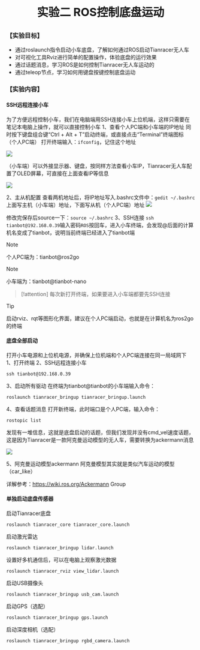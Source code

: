 <p style="font-size:30px; font-weight:bolder; text-align:center ">实验二 ROS控制底盘运动</p>

### 【实验目标】

- 通过roslaunch指令启动小车底盘，了解如何通过ROS启动Tianracer无人车
- 对可视化工具Rviz进行简单的配置操作，体验底盘的运行效果
- 通过话题消息，学习ROS是如何控制Tianracer无人车运动的
- 通过teleop节点，学习如何用键盘按键控制底盘运动

### 【实验内容】

#### SSH远程连接小车

为了方便远程控制小车，我们在电脑端用SSH连接小车上位机端，这样只需要在笔记本电脑上操作，就可以直接控制小车
1、查看个人PC端和小车端的IP地址
同时按下键盘组合键“Ctrl + Alt + T”启动终端，或直接点击“Terminal”终端图标
（个人PC端） 打开终端输入：`ifconfig`，记住这个地址

![](https://tianbot-pic.oss-cn-beijing.aliyuncs.com/tianbot/202112211739157.webp)

（小车端）可以外接显示器、键盘，按同样方法查看小车IP，Tianracer无人车配置了OLED屏幕，可直接在上面查看IP等信息

![](https://tianbot-pic.oss-cn-beijing.aliyuncs.com/tianbot/202112211739572.png)

2、主从机配置
查看两机地址后，将IP地址写入.bashrc文件中：`gedit ~/.bashrc`
上面写主机（小车端）地址，下面写从机（个人PC端）地址
![](https://tianbot-pic.oss-cn-beijing.aliyuncs.com/tianbot/202112211739875.png)

修改完保存后source一下：`source ~/.bashrc`
3、SSH连接
`ssh tianbot@192.168.0.39`输入密码`ROS`按回车，进入小车终端，会发现@后面的计算机名变成了tianbot，说明当前终端已经进入了tianbot端

> [!note]
> 个人PC端为：tianbot@ros2go

> [!note]
> 小车端为：tianbot@tianbot-nano

> [!attention]
> 每次新打开终端，如果要进入小车端都要先SSH连接

> [!tip]
> 启动rviz、rqt等图形化界面，建议在个人PC端启动，也就是在计算机名为ros2go的终端

#### 底盘全部启动

打开小车电源和上位机电源，并确保上位机端和个人PC端连接在同一局域网下
1、打开终端
2、SSH远程连接小车

```shell
ssh tianbot@192.168.0.39
```


3、启动所有驱动
在终端为tianbot@tianbot的小车端输入命令：

```shell
roslaunch tianracer_bringup tianracer_bringup.launch
```

4、查看话题消息
打开新终端，此时端口是个人PC端，输入命令：

```shell
rostopic list
```


发现有一堆信息，这就是底盘启动的话题，但我们发现并没有cmd_vel速度话题，这是因为Tianracer是一款阿克曼运动模型的无人车，需要转换为ackermann消息

![](https://tianbot-pic.oss-cn-beijing.aliyuncs.com/tianbot/202112211740175.png)

5、阿克曼运动模型ackermann
阿克曼模型其实就是类似汽车运动的模型（car_like）

详解参考：https://wiki.ros.org/Ackermann Group

#### 单独启动底盘传感器

启动Tianracer底盘
```shell
roslaunch tianracer_core tianracer_core.launch
```

启动激光雷达
```shell
roslaunch tianracer_bringup lidar.launch
```

设置好多机通信后，可以在电脑上观察激光数据
```shell
roslaunch tianracer_rviz view_lidar.launch
```

启动USB摄像头
```shell
roslaunch tianracer_bringup usb_cam.launch
```

启动GPS（选配）
```shell
roslaunch tianracer_bringup gps.launch
```

启动深度相机（选配）
```shell
roslaunch tianracer_bringup rgbd_camera.launch
```
